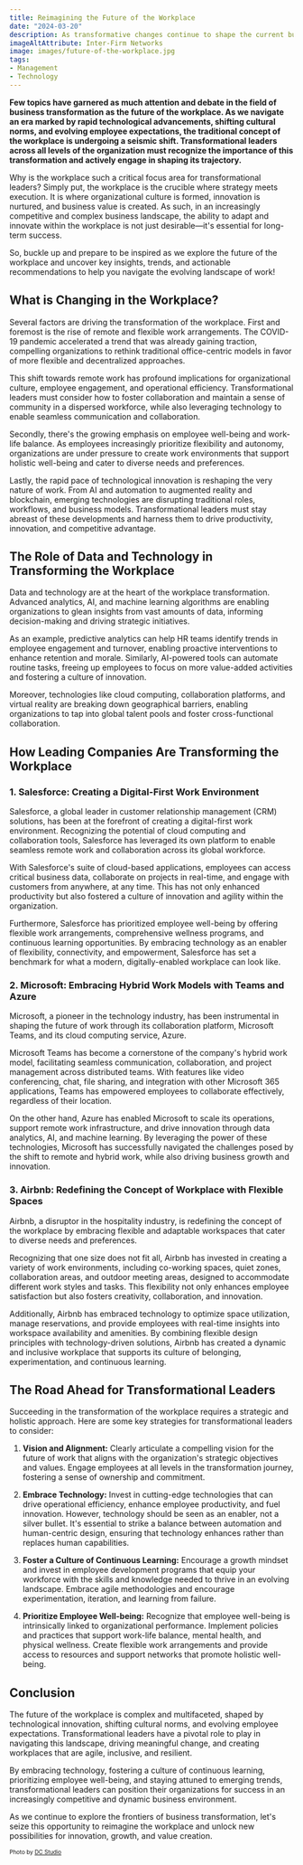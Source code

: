 ```yaml
---
title: Reimagining the Future of the Workplace
date: "2024-03-20"
description: As transformative changes continue to shape the current business landscape, effectively managing business transformation has become a critical focus for organizations. Central to this transformation effort is the ability of organizations to build strong inter-firm networks, allowing them to navigate the complexities of change and innovation.
imageAltAttribute: Inter-Firm Networks
image: images/future-of-the-workplace.jpg
tags:
- Management
- Technology
---
```


**Few topics have garnered as much attention and debate in the field of business transformation as the future of the workplace. As we navigate an era marked by rapid technological advancements, shifting cultural norms, and evolving employee expectations, the traditional concept of the workplace is undergoing a seismic shift. Transformational leaders across all levels of the organization must recognize the importance of this transformation and actively engage in shaping its trajectory.**

Why is the workplace such a critical focus area for transformational leaders? Simply put, the workplace is the crucible where strategy meets execution. It is where organizational culture is formed, innovation is nurtured, and business value is created. As such, in an increasingly competitive and complex business landscape, the ability to adapt and innovate within the workplace is not just desirable—it's essential for long-term success.

So, buckle up and prepare to be inspired as we explore the future of the workplace and uncover key insights, trends, and actionable recommendations to help you navigate the evolving landscape of work!

## What is Changing in the Workplace? 

Several factors are driving the transformation of the workplace. First and foremost is the rise of remote and flexible work arrangements. The COVID-19 pandemic accelerated a trend that was already gaining traction, compelling organizations to rethink traditional office-centric models in favor of more flexible and decentralized approaches.

This shift towards remote work has profound implications for organizational culture, employee engagement, and operational efficiency. Transformational leaders must consider how to foster collaboration and maintain a sense of community in a dispersed workforce, while also leveraging technology to enable seamless communication and collaboration.

Secondly, there's the growing emphasis on employee well-being and work-life balance. As employees increasingly prioritize flexibility and autonomy, organizations are under pressure to create work environments that support holistic well-being and cater to diverse needs and preferences.

Lastly, the rapid pace of technological innovation is reshaping the very nature of work. From AI and automation to augmented reality and blockchain, emerging technologies are disrupting traditional roles, workflows, and business models. Transformational leaders must stay abreast of these developments and harness them to drive productivity, innovation, and competitive advantage.

## The Role of Data and Technology in Transforming the Workplace

Data and technology are at the heart of the workplace transformation. Advanced analytics, AI, and machine learning algorithms are enabling organizations to glean insights from vast amounts of data, informing decision-making and driving strategic initiatives.

As an example, predictive analytics can help HR teams identify trends in employee engagement and turnover, enabling proactive interventions to enhance retention and morale. Similarly, AI-powered tools can automate routine tasks, freeing up employees to focus on more value-added activities and fostering a culture of innovation.

Moreover, technologies like cloud computing, collaboration platforms, and virtual reality are breaking down geographical barriers, enabling organizations to tap into global talent pools and foster cross-functional collaboration.

## How Leading Companies Are Transforming the Workplace

### 1. Salesforce: Creating a Digital-First Work Environment

Salesforce, a global leader in customer relationship management (CRM) solutions, has been at the forefront of creating a digital-first work environment. Recognizing the potential of cloud computing and collaboration tools, Salesforce has leveraged its own platform to enable seamless remote work and collaboration across its global workforce.

With Salesforce's suite of cloud-based applications, employees can access critical business data, collaborate on projects in real-time, and engage with customers from anywhere, at any time. This has not only enhanced productivity but also fostered a culture of innovation and agility within the organization.

Furthermore, Salesforce has prioritized employee well-being by offering flexible work arrangements, comprehensive wellness programs, and continuous learning opportunities. By embracing technology as an enabler of flexibility, connectivity, and empowerment, Salesforce has set a benchmark for what a modern, digitally-enabled workplace can look like.

### 2. Microsoft: Embracing Hybrid Work Models with Teams and Azure

Microsoft, a pioneer in the technology industry, has been instrumental in shaping the future of work through its collaboration platform, Microsoft Teams, and its cloud computing service, Azure.

Microsoft Teams has become a cornerstone of the company's hybrid work model, facilitating seamless communication, collaboration, and project management across distributed teams. With features like video conferencing, chat, file sharing, and integration with other Microsoft 365 applications, Teams has empowered employees to collaborate effectively, regardless of their location.

On the other hand, Azure has enabled Microsoft to scale its operations, support remote work infrastructure, and drive innovation through data analytics, AI, and machine learning. By leveraging the power of these technologies, Microsoft has successfully navigated the challenges posed by the shift to remote and hybrid work, while also driving business growth and innovation.

### 3. Airbnb: Redefining the Concept of Workplace with Flexible Spaces

Airbnb, a disruptor in the hospitality industry, is redefining the concept of the workplace by embracing flexible and adaptable workspaces that cater to diverse needs and preferences.

Recognizing that one size does not fit all, Airbnb has invested in creating a variety of work environments, including co-working spaces, quiet zones, collaboration areas, and outdoor meeting areas, designed to accommodate different work styles and tasks. This flexibility not only enhances employee satisfaction but also fosters creativity, collaboration, and innovation.

Additionally, Airbnb has embraced technology to optimize space utilization, manage reservations, and provide employees with real-time insights into workspace availability and amenities. By combining flexible design principles with technology-driven solutions, Airbnb has created a dynamic and inclusive workplace that supports its culture of belonging, experimentation, and continuous learning.

## The Road Ahead for Transformational Leaders
Succeeding in the transformation of the workplace requires a strategic and holistic approach. Here are some key strategies for transformational leaders to consider:

1. **Vision and Alignment:** Clearly articulate a compelling vision for the future of work that aligns with the organization's strategic objectives and values. Engage employees at all levels in the transformation journey, fostering a sense of ownership and commitment.

2. **Embrace Technology:** Invest in cutting-edge technologies that can drive operational efficiency, enhance employee productivity, and fuel innovation. However, technology should be seen as an enabler, not a silver bullet. It's essential to strike a balance between automation and human-centric design, ensuring that technology enhances rather than replaces human capabilities.

3. **Foster a Culture of Continuous Learning:** Encourage a growth mindset and invest in employee development programs that equip your workforce with the skills and knowledge needed to thrive in an evolving landscape. Embrace agile methodologies and encourage experimentation, iteration, and learning from failure.

4. **Prioritize Employee Well-being:** Recognize that employee well-being is intrinsically linked to organizational performance. Implement policies and practices that support work-life balance, mental health, and physical wellness. Create flexible work arrangements and provide access to resources and support networks that promote holistic well-being.

## Conclusion

The future of the workplace is complex and multifaceted, shaped by technological innovation, shifting cultural norms, and evolving employee expectations. Transformational leaders have a pivotal role to play in navigating this landscape, driving meaningful change, and creating workplaces that are agile, inclusive, and resilient.

By embracing technology, fostering a culture of continuous learning, prioritizing employee well-being, and staying attuned to emerging trends, transformational leaders can position their organizations for success in an increasingly competitive and dynamic business environment.

As we continue to explore the frontiers of business transformation, let's seize this opportunity to reimagine the workplace and unlock new possibilities for innovation, growth, and value creation. 

<p style= "font-size:10px;">Photo by <a href="https://www.freepik.es/foto-gratis/estudio-fotografia-vacio-software-retoque-computadora-nadie-lugar-trabajo-produccion-medios-equipo-editar-imagenes-fotografo-profesional-oficina-retoque-imagen_25056051.htm" target="_blank">DC Studio</a></p>